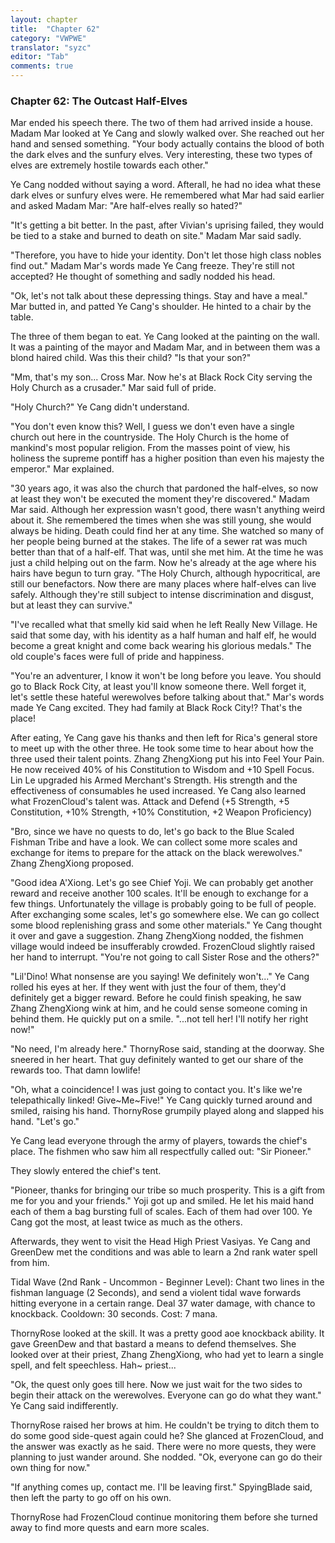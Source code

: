 ```yaml
---
layout: chapter
title:  "Chapter 62"
category: "VWPWE"
translator: "syzc"
editor: "Tab"
comments: true
---
```


### Chapter 62: The Outcast Half-Elves
 
Mar ended his speech there. The two of them had arrived inside a house. Madam Mar looked at Ye Cang and slowly walked over. She reached out her hand and sensed something. "Your body actually contains the blood of both the dark elves and the sunfury elves. Very interesting, these two types of elves are extremely hostile towards each other."
 
Ye Cang nodded without saying a word. Afterall, he had no idea what these dark elves or sunfury elves were. He remembered what Mar had said earlier and asked Madam Mar: "Are half-elves really so hated?"
 
"It's getting a bit better. In the past, after Vivian's uprising failed, they would be tied to a stake and burned to death on site." Madam Mar said sadly.
 
"Therefore, you have to hide your identity. Don't let those high class nobles find out." Madam Mar's words made Ye Cang freeze. They're still not accepted? He thought of something and sadly nodded his head.
 
"Ok, let's not talk about these depressing things. Stay and have a meal." Mar butted in, and patted Ye Cang's shoulder. He hinted to a chair by the table. 
 
The three of them began to eat. Ye Cang looked at the painting on the wall. It was a painting of the mayor and Madam Mar, and in between them was a blond haired child. Was this their child? "Is that your son?"
 
"Mm, that's my son... Cross Mar. Now he's at Black Rock City serving the Holy Church as a crusader." Mar said full of pride.
 
"Holy Church?" Ye Cang didn't understand.
 
"You don't even know this? Well, I guess we don't even have a single church out here in the countryside. The Holy Church is the home of mankind's most popular religion. From the masses point of view, his holiness the supreme pontiff has a higher position than even his majesty the emperor." Mar explained.
 
"30 years ago, it was also the church that pardoned the half-elves, so now at least they won't be executed the moment they're discovered." Madam Mar said. Although her expression wasn't good, there wasn't anything weird about it. She remembered the times when she was still young, she would always be hiding. Death could find her at any time. She watched so many of her people being burned at the stakes. The life of a sewer rat was much better than that of a half-elf. That was, until she met him. At the time he was just a child helping out on the farm. Now he's already at the age where his hairs have begun to turn gray. "The Holy Church, although hypocritical, are still our benefactors. Now there are many places where half-elves can live safely. Although they're still subject to intense discrimination and disgust, but at least they can survive."
 
"I've recalled what that smelly kid said when he left Really New Village. He said that some day, with his identity as a half human and half elf, he would become a great knight and come back wearing his glorious medals." The old couple's faces were full of pride and happiness.
 
"You're an adventurer, I know it won't be long before you leave. You should go to Black Rock City, at least you'll know someone there. Well forget it, let's settle these hateful werewolves before talking about that." Mar's words made Ye Cang excited. They had family at Black Rock City!? That's the place!
 
After eating, Ye Cang gave his thanks and then left for Rica's general store to meet up with the other three. He took some time to hear about how the three used their talent points. Zhang ZhengXiong put his into Feel Your Pain. He now received 40% of his Constitution to Wisdom and +10 Spell Focus. Lin Le upgraded his Armed Merchant's Strength. His strength and the effectiveness of consumables he used increased. Ye Cang also learned what FrozenCloud's talent was. Attack and Defend (+5 Strength, +5 Constitution, +10% Strength, +10% Constitution, +2 Weapon Proficiency)
 
"Bro, since we have no quests to do, let's go back to the Blue Scaled Fishman Tribe and have a look. We can collect some more scales and exchange for items to prepare for the attack on the black werewolves." Zhang ZhengXiong proposed.
 
"Good idea A'Xiong. Let's go see Chief Yoji. We can probably get another reward and receive another 100 scales. It'll be enough to exchange for a few things. Unfortunately the village is probably going to be full of people. After exchanging some scales, let's go somewhere else. We can go collect some blood replenishing grass and some other materials." Ye Cang thought it over and gave a suggestion. Zhang ZhengXiong nodded, the fishmen village would indeed be insufferably crowded. FrozenCloud slightly raised her hand to interrupt. "You're not going to call Sister Rose and the others?"
 
"Lil'Dino! What nonsense are you saying! We definitely won't..." Ye Cang rolled his eyes at her. If they went with just the four of them, they'd definitely get a bigger reward. Before he could finish speaking, he saw Zhang ZhengXiong wink at him, and he could sense someone coming in behind them. He quickly put on a smile. "...not tell her! I'll notify her right now!"
 
"No need, I'm already here." ThornyRose said, standing at the doorway. She sneered in her heart. That guy definitely wanted to get our share of the rewards too. That damn lowlife!
 
"Oh, what a coincidence! I was just going to contact you. It's like we're telepathically linked! Give~Me~Five!" Ye Cang quickly turned around and smiled, raising his hand. ThornyRose grumpily played along and slapped his hand. "Let's go."
 
Ye Cang lead everyone through the army of players, towards the chief's place. The fishmen who saw him all respectfully called out: "Sir Pioneer."
 
They slowly entered the chief's tent.
 
"Pioneer, thanks for bringing our tribe so much prosperity. This is a gift from me for you and your friends." Yoji got up and smiled. He let his maid hand each of them a bag bursting full of scales. Each of them had over 100. Ye Cang got the most, at least twice as much as the others. 
 
Afterwards, they went to visit the Head High Priest Vasiyas. Ye Cang and GreenDew met the conditions and was able to learn a 2nd rank water spell from him.
 
Tidal Wave (2nd Rank - Uncommon - Beginner Level): Chant two lines in the fishman language (2 Seconds), and send a violent tidal wave forwards hitting everyone in a certain range. Deal 37 water damage, with chance to knockback. Cooldown: 30 seconds. Cost: 7 mana. 
 
ThornyRose looked at the skill. It was a pretty good aoe knockback ability. It gave GreenDew and that bastard a means to defend themselves. She looked over at their priest, Zhang ZhengXiong, who had yet to learn a single spell, and felt speechless. Hah~ priest...
 
"Ok, the quest only goes till here. Now we just wait for the two sides to begin their attack on the werewolves. Everyone can go do what they want." Ye Cang said indifferently.
 
ThornyRose raised her brows at him. He couldn't be trying to ditch them to do some good side-quest again could he? She glanced at FrozenCloud, and the answer was exactly as he said. There were no more quests, they were planning to just wander around. She nodded. "Ok, everyone can go do their own thing for now."
 
"If anything comes up, contact me. I'll be leaving first." SpyingBlade said, then left the party to go off on his own.
 
ThornyRose had FrozenCloud continue monitoring them before she turned away to find more quests and earn more scales. 
 